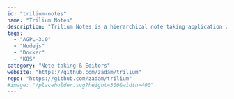 ```yaml
---
id: "trilium-notes"
name: "Trilium Notes"
description: "Trilium Notes is a hierarchical note taking application with focus on building large personal knowledge bases."
tags:
  - "AGPL-3.0"
  - "Nodejs"
  - "Docker"
  - "K8S"
category: "Note-taking & Editors"
website: "https://github.com/zadam/trilium"
repo: "https://github.com/zadam/trilium"
#image: "/placeholder.svg?height=300&width=400"
---
```


